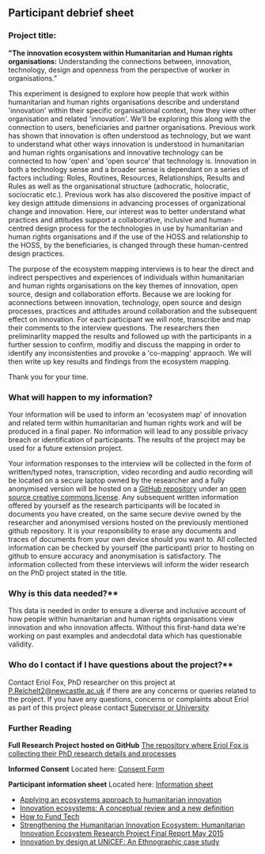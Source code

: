 ## Participant debrief sheet

### Project title: 
**"The innovation ecosystem within Humanitarian and Human rights organisations:** Understanding the connections between, innovation, technology, design and openness from the perspective of worker in organisations.” 

This experiment is designed to explore how people that work within humanitarian and human rights organisations describe and understand 'innovation' within their specific organisational context, how they view other organisation and related 'innovation'. We'll be exploring this along with the connection to users, beneficiaries and partner organisations. Previous work has shown that innovation is often understood as technology, but we want to understand what other ways innovation is understood in humanitarian and human rights organisations and innovative technology can be connected to how 'open' and 'open source' that technology is. Innovation in both a technology sense and a broader sense is dependant on a series of factors including: Roles, Routines, Resources, Relationships, Results and Rules as well as the organisational structure (adhocratic, holocratic, sociocratic etc.). Previous work has also discovered the positive impact of key design attitude dimensions in advancing processes of organizational change and innovation. Here, our interest was to better understand what practices and attitudes support a collaborative, inclusive and human-centred design process for the technologies in use by humanitarian and human rights organisations and if the use of the HOSS and relationship to the HOSS, by the beneficiaries, is changed through these human-centred design practices.

The purpose of the ecosystem mapping interviews is to hear the direct and indirect perspectives and experiences of individuals within humanitarian and human rights organisations on the key themes of innovation, open source, design and collaboration efforts. Because we are looking for aconnections between innovation, technology, open source and design processes, practices and attitudes around collaboration and the subsequent effect on innovation.
For each participant we will note, transcribe and map their comments to the interview questions. The researchers then preliminarlity mapped the results and followed up with the participants in a further session to confirm, modifiy and discuss the mapping in order to identify any inconsistenties and provoke a 'co-mapping' appraoch. We will then write up key results and findings from the ecosystem mapping.

Thank you for your time.


### What will happen to my information?

Your information will be used to inform an 'ecosystem map' of innovation and related term within humanitarian and human rights work and will be produced in a final paper. No information will lead to any possible privacy breach or identification of participants. The results of the project may be used for a future extension project. 

Your information responses to the interview will be collected in the form of written/typed notes, transcription, video recording and audio recording will be located on a secure laptop owned by the researcher and a fully anonymised version will be hosted on a [GitHub repository](https://github.com/Erioldoesdesign/Design_HOSS_PhD) under an [open source creative commons license](https://github.com/Erioldoesdesign/Design_HOSS_PhD/blob/main/LICENSE.md). Any subsequent written information offered by yourself as the research participants will be located in documents you have created, on the same secure devive owned by the researcher and anonymised versions hosted on the previously mentioned github repository. It is your responsibility to erase any documents and traces of documents from your own device should you want to.
All collected information can be checked by yourself (the participant) prior to hosting on github to ensure accuracy and anonymisation is satisfactory.
The information collected from these interviews will inform the wider research on the PhD project stated in the title.

### Why is this data needed?**

This data is needed in order to ensure a diverse and inclusive account of how people within humanitarian and human rights organisations view innovation and who innovation affects. Without this first-hand data we're working on past examples and andecdotal data which has questionable validity.

### Who do I contact if I have questions about the project?**

Contact Eriol Fox, PhD researcher on this project at P.Reichelt2@newcastle.ac.uk if there are any concerns or queries related to the project. If you have any questions, concerns or complaints about Eriol as part of this project please contact [Supervisor or University](https://www.ncl.ac.uk/computing/staff/profile/rachelclarke.html)



### Further Reading

**Full Research Project hosted on GitHub**
[The repository where Eriol Fox is collecting their PhD research details and processes](https://github.com/Erioldoesdesign/Design_HOSS_PhD)

**Informed Consent**
Located here: [Consent Form](https://github.com/Erioldoesdesign/Design_HOSS_PhD/blob/main/ecosystem%20mapping%20Interviews/consent-form.md)

**Participant information sheet**
Located here: [Information sheet](https://github.com/Erioldoesdesign/Design_HOSS_PhD/blob/main/ecosystem%20mapping%20Interviews/Participant-information-sheet.md)

* [Applying an ecosystems approach to humanitarian innovation](https://www.sciencedirect.com/science/article/abs/pii/S004016252031355X)
* [Innovation ecosystems: A conceptual review and a new definition](https://www.sciencedirect.com/science/article/pii/S0166497218303870)
* [How to Fund Tech](http://alixdunn.com/how-to-fund-tech/)
* [Strengthening the Humanitarian Innovation Ecosystem: Humanitarian Innovation Ecosystem Research Project Final Report May 2015](https://cris.brighton.ac.uk/ws/files/368414/2015%20Rush%20Strengthening%20the%20humanitarian%20ecosystem.pdf)
* [Innovation by design at UNICEF: An Ethnographic case study](https://www.academia.edu/16972372/Innovation_by_Design_at_UNICEF)